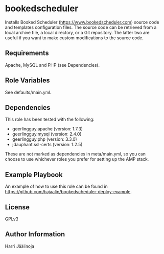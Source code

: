 bookedscheduler
=========

Installs Booked Scheduler (https://www.bookedscheduler.com) source code and templates configuration files.
The source code can be retrieved from a local archive file, a local directory, or a Git repository.
The latter two are useful if you want to make custom modifications to the source code.

Requirements
------------

Apache, MySQL and PHP (see Dependencies).

Role Variables
--------------

See defaults/main.yml.

Dependencies
------------
This role has been tested with the following:
- geerlingguy.apache (version: 1.7.3)
- geerlingguy.mysql (version: 2.4.0)
- geerlingguy.php (version: 3.3.0)
- jdauphant.ssl-certs (version: 1.2.5)

These are not marked as dependencies in meta/main.yml, so you can choose to use
whichever roles you prefer for setting up the AMP stack.


Example Playbook
----------------

An example of how to use this role can be found in https://github.com/hajaalin/bookedscheduler-deploy-example.

License
-------

GPLv3

Author Information
------------------

Harri Jäälinoja
